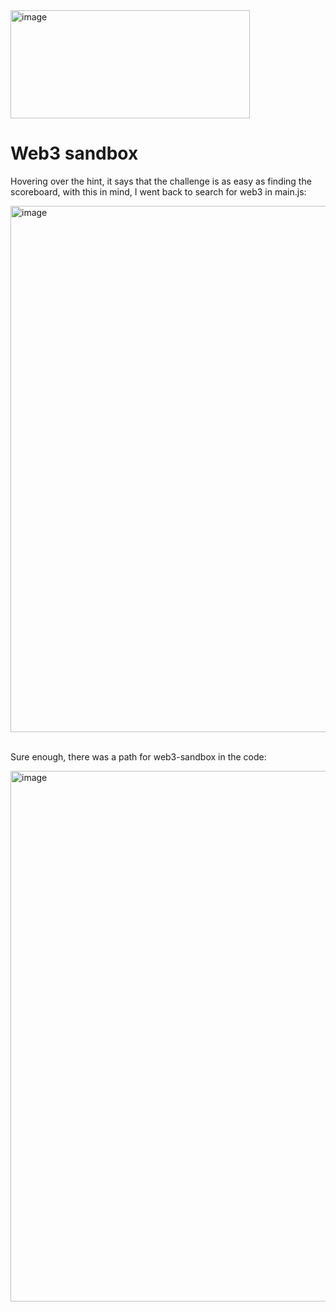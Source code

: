 <img width="383" height="173" alt="image" src="https://github.com/user-attachments/assets/28d6935c-2e87-4c1a-b435-19b3fdd92423" />

# Web3 sandbox
Hovering over the hint, it says that the challenge is as easy as finding the scoreboard, with this in mind, I went back to search for web3 in main.js:

<img width="1597" height="842" alt="image" src="https://github.com/user-attachments/assets/c5012a2c-27fd-484f-b48d-a35521c98f68" /><br/><br/>

Sure enough, there was a path for web3-sandbox in the code: 

<img width="1598" height="849" alt="image" src="https://github.com/user-attachments/assets/68c8d837-3772-4d49-820f-8489760673da" />
